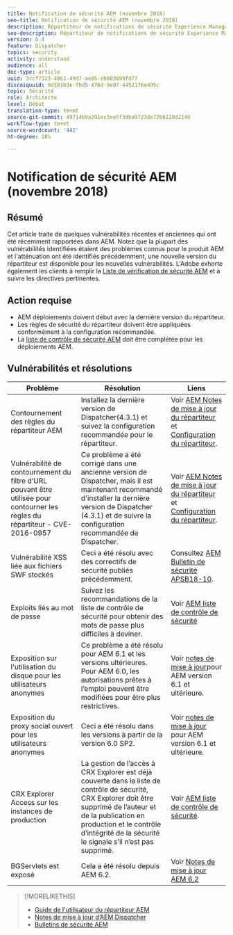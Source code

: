 ```yaml
---
title: Notification de sécurité AEM (novembre 2018)
seo-title: Notification de sécurité AEM (novembre 2018)
description: Répartiteur de notifications de sécurité Experience Manager
seo-description: Répartiteur de notifications de sécurité Experience Manager
version: 6.4
feature: Dispatcher
topics: security
activity: understand
audience: all
doc-type: article
uuid: 3ccf7323-4061-49d7-ae95-eb003099fd77
discoiquuid: 9d181b3e-fbd5-476d-9e97-4452176e495c
topic: Sécurité
role: Architecte
level: Début
translation-type: tm+mt
source-git-commit: d9714b9a291ec3ee5f3dba9723de72bb120d2149
workflow-type: tm+mt
source-wordcount: '442'
ht-degree: 18%

---
```



# Notification de sécurité AEM (novembre 2018)

## Résumé

Cet article traite de quelques vulnérabilités récentes et anciennes qui ont été récemment rapportées dans AEM. Notez que la plupart des vulnérabilités identifiées étaient des problèmes connus pour le produit AEM et l&#39;atténuation ont été identifiés précédemment, une nouvelle version du répartiteur est disponible pour les nouvelles vulnérabilités. L&#39;Adobe exhorte également les clients à remplir la [Liste de vérification de sécurité AEM](https://helpx.adobe.com/fr/experience-manager/6-5/sites/administering/using/security-checklist.html) et à suivre les directives pertinentes.

## Action requise

* AEM déploiements doivent début avec la dernière version du répartiteur.
* Les règles de sécurité du répartiteur doivent être appliquées conformément à la configuration recommandée.
* La [liste de contrôle de sécurité AEM](https://helpx.adobe.com/experience-manager/6-5/sites/administering/using/security-checklist.html) doit être complétée pour les déploiements AEM.

## Vulnérabilités et résolutions

| Problème | Résolution | Liens |
|-------|------------|-------|
| Contournement des règles du répartiteur AEM | Installez la dernière version de Dispatcher(4.3.1) et suivez la configuration recommandée pour le répartiteur. | Voir [AEM Notes de mise à jour du répartiteur](https://helpx.adobe.com/experience-manager/dispatcher/release-notes.html) et [Configuration du répartiteur](https://helpx.adobe.com/fr/experience-manager/dispatcher/using/dispatcher-configuration.html). |
| Vulnérabilité de contournement du filtre d’URL pouvant être utilisée pour contourner les règles du répartiteur - CVE-2016-0957 | Ce problème a été corrigé dans une ancienne version de Dispatcher, mais il est maintenant recommandé d&#39;installer la dernière version de Dispatcher (4.3.1) et de suivre la configuration recommandée de Dispatcher. | Voir [AEM Notes de mise à jour du répartiteur](https://helpx.adobe.com/experience-manager/dispatcher/release-notes.html) et [Configuration du répartiteur](https://helpx.adobe.com/experience-manager/dispatcher/using/dispatcher-configuration.html). |
| Vulnérabilité XSS liée aux fichiers SWF stockés | Ceci a été résolu avec des correctifs de sécurité publiés précédemment. | Consultez [AEM Bulletin de sécurité APSB18-10](https://helpx.adobe.com/security/products/experience-manager/apsb18-10.html). |
| Exploits liés au mot de passe | Suivez les recommandations de la liste de contrôle de sécurité pour obtenir des mots de passe plus difficiles à deviner. | Voir [AEM liste de contrôle de sécurité](https://helpx.adobe.com/experience-manager/6-5/sites/administering/using/security-checklist.html) |
| Exposition sur l&#39;utilisation du disque pour les utilisateurs anonymes | Ce problème a été résolu pour AEM 6.1 et les versions ultérieures. Pour AEM 6.0, les autorisations prêtes à l’emploi peuvent être modifiées pour être plus restrictives. | Voir [notes de mise à jour](https://experienceleague.adobe.com/docs/experience-manager-release-information/aem-release-updates/previous-updates/aem-previous-versions.html?lang=fr#previous-updates)pour AEM version 6.1 et ultérieure. |
| Exposition du proxy social ouvert pour les utilisateurs anonymes | Ceci a été résolu dans les versions à partir de la version 6.0 SP2. | Voir [notes de mise à jour](https://helpx.adobe.com/experience-manager/aem-previous-versions.html) pour AEM version 6.1 et ultérieure. |
| CRX Explorer Access sur les instances de production | La gestion de l’accès à CRX Explorer est déjà couverte dans la liste de contrôle de sécurité, CRX Explorer doit être supprimé de l’auteur et de la publication en production et le contrôle d’intégrité de la sécurité le signale s’il n’est pas supprimé. | Voir [AEM liste de contrôle de sécurité](https://helpx.adobe.com/fr/experience-manager/6-4/sites/administering/using/security-checklist.html). |
| BGServlets est exposé | Cela a été résolu depuis AEM 6.2. | Voir [Notes de mise à jour AEM 6.2](https://helpx.adobe.com/fr/experience-manager/6-2/release-notes.html) |

>[!MORELIKETHIS]
>
>* [Guide de l&#39;utilisateur du répartiteur AEM](https://helpx.adobe.com/experience-manager/dispatcher/user-guide.html)
>* [Notes de mise à jour d’AEM Dispatcher](https://helpx.adobe.com/experience-manager/dispatcher/release-notes.html)
>* [Bulletins de sécurité AEM](https://helpx.adobe.com/security.html#experience-manager)

